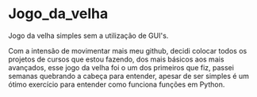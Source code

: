 # Jogo_da_velha
Jogo da velha simples sem a utilização de GUI's.

Com a intensão de movimentar mais meu github, decidi colocar todos os projetos de cursos que estou fazendo, dos mais básicos aos mais avançados, esse jogo da velha foi o um dos primeiros que fiz, passei semanas quebrando a cabeça para entender, apesar de ser simples é um ótimo exercício para entender como funciona funções em Python.
